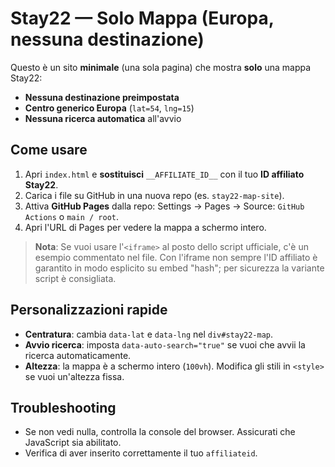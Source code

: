 # Stay22 — Solo Mappa (Europa, nessuna destinazione)

Questo è un sito **minimale** (una sola pagina) che mostra **solo** una mappa Stay22:
- **Nessuna destinazione preimpostata**
- **Centro generico Europa** (`lat=54`, `lng=15`)
- **Nessuna ricerca automatica** all'avvio

## Come usare

1. Apri `index.html` e **sostituisci** `__AFFILIATE_ID__` con il tuo **ID affiliato Stay22**.
2. Carica i file su GitHub in una nuova repo (es. `stay22-map-site`).  
3. Attiva **GitHub Pages** dalla repo: Settings → Pages → Source: `GitHub Actions` o `main / root`.  
4. Apri l'URL di Pages per vedere la mappa a schermo intero.

> **Nota**: Se vuoi usare l'`<iframe>` al posto dello script ufficiale, c'è un esempio commentato nel file.
> Con l'iframe non sempre l'ID affiliato è garantito in modo esplicito su embed "hash"; per sicurezza la variante script è consigliata.

## Personalizzazioni rapide
- **Centratura**: cambia `data-lat` e `data-lng` nel `div#stay22-map`.
- **Avvio ricerca**: imposta `data-auto-search="true"` se vuoi che avvii la ricerca automaticamente.
- **Altezza**: la mappa è a schermo intero (`100vh`). Modifica gli stili in `<style>` se vuoi un'altezza fissa.

## Troubleshooting
- Se non vedi nulla, controlla la console del browser. Assicurati che JavaScript sia abilitato.
- Verifica di aver inserito correttamente il tuo `affiliateid`.
